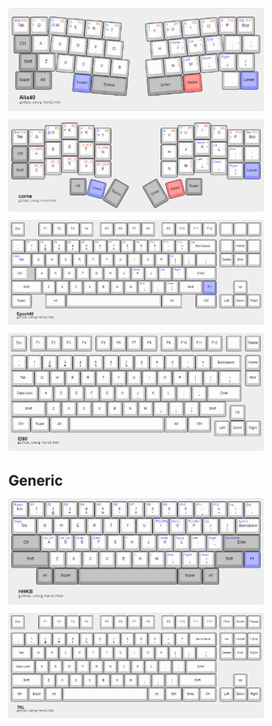 ![](kle/alix40.png)

![](kle/corne.png)

![](kle/epoch80.png)

![](kle/id80.png)

# Generic

![](kle/hhkb.png)

![](kle/tkl.png)

